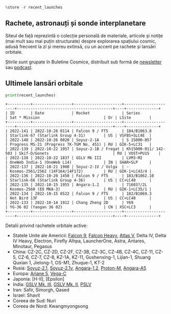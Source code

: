 ```python
%store -r recent_launches
```

## Rachete, astronauți și sonde interplanetare
Siteul de față reprezintă o colecție personală de materiale, articole și notițe (mai mult sau mai puțin structurate) despre explorarea spațiului cosmic, adusă frecvent la zi și mereu extinsă, cu un accent pe rachete și lansări orbitale.

Știrile sunt grupate în Buletine Cosmice, distribuit sub formă de [newsletter](https://buletin.parsec.ro/) sau [podcast](https://www.anchor.fm/buletin).

## Ultimele lansări orbitale


```python
print(recent_launches)
```

    +----------+-----------------+---------------------+----------------------+------------------------------------------+----+--------------+
    | ID       | Date            | Rocket              | Series               | Sat * Mission                            | Or | LSite        |
    +----------+-----------------+---------------------+----------------------+------------------------------------------+----+--------------+
    | 2022-141 | 2022-10-28 0114 | Falcon 9 / FT5      | 184/B1063.8          | Starlink-67 (Starlink Group 4-31)        | US | VSFBS+SLC4E  |
    | 2022-140 | 2022-10-26 0020 | Soyuz-2-1A          | S 15000-057          | Progress MS-21 (Progress 7K-TGM No. 451) | RU | GIK-5+LC31   |
    | 2022-139 | 2022-10-22 1957 | Soyuz-2-1B / Fregat | Kh15000-011/ 142-503 | Skif-D/Gonets                            | RU | VOST+PU1S    |
    | 2022-138 | 2022-10-22 1837 | GSLV Mk III         | LVM3-M2              | OneWeb India-1 (OneWeb L14)              | IN | SHAR+SLP     |
    | 2022-137 | 2022-10-21 1900 | Soyuz-2-1V / Volga  | -                    | Kosmos-2561/2562 (14F164/14F172)         | RU | GIK-1+LC43/4 |
    | 2022-136 | 2022-10-20 1450 | Falcon 9 / FT5      | 183/B1062.10         | Starlink-66 (Starlink Group 4-36)        | US | CC+LC40      |
    | 2022-135 | 2022-10-15 1955 | Angara-1.2          | 71603?/2L            | Kosmos-2560 (EO MKA-3)                   | RU | GIK-1+LC35/1 |
    | 2022-134 | 2022-10-15 0522 | Falcon 9 / FT5      | 182/B1069.3          | Hot Bird 13F                             | US | CC+LC40      |
    | 2022-133 | 2022-10-14 1912 | Chang Zheng 2D      | Y69                  | YG-36 02 (Yaogan 36 02)                  | CN | XSC+LC3      |
    +----------+-----------------+---------------------+----------------------+------------------------------------------+----+--------------+
    

Detalii privind rachetele orbitale active:
- Statele Unite ale Americii: [Falcon 9](./r/falcon9.ipynb), [Falcon Heavy](./r/falconh.ipynb), [Atlas V](./r/atlasv.ipynb), Delta IV, Delta IV Heavy, Electron, Firefly Alhpa, LauncherOne, Astra, Antares, Minotaur, Pegasus
- China: CZ-2C, CZ-2D, CZ-2F, CZ-3B, CZ-3C, CZ-4B, CZ-4C, CZ-11, CZ-5, CZ-6, CZ-7, CZ-8, KZ-1A, KZ-11, Gushenxing-1, Lijian-1, Shuang Quxian 1, Jielong-1, OS-M1, Zhuque-1, KT-2
- Rusia: [Soyuz-2.1](./r/soyuz21.ipynb), [Soyuz-2.1v](./r/soyuz21v.ipynb), [Angara-1.2](./r/angara12.ipynb), [Proton-M](./r/protonm.ipynb), [Angara-A5](./r/angaraa5.ipynb)
- Europa: [Ariane 5](./r/ariane5.ipynb), [Vega-C](./r/vegac.ipynb)
- Japonia: [H-II], [Epsilon]
- India: [GSLV Mk. III](./r/gslvmk3.ipynb), [GSLV Mk. II](./r/gslvmk2.ipynb), [PSLV](./r/pslv.ipynb)
- Iran: Safir, Simorgh, Qased
- Israel: Shavit
- Coreea de Sud: Nuri
- Coreea de Nord: Kwangmyongsong
